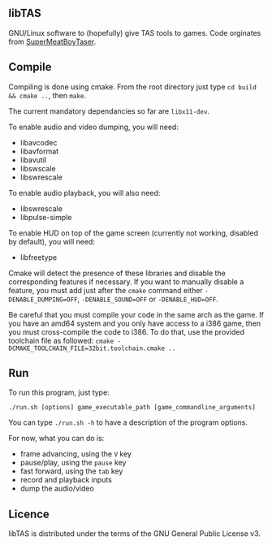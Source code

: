 ## libTAS

GNU/Linux software to (hopefully) give TAS tools to games. Code orginates from [SuperMeatBoyTaser](https://github.com/DeathlyDeep/SuperMeatBoyTaser).

## Compile

Compiling is done using cmake. From the root directory just type `cd build && cmake ..`, then `make`.

The current mandatory dependancies so far are `libx11-dev`.

To enable audio and video dumping, you will need:

- libavcodec
- libavformat
- libavutil
- libswscale
- libswrescale

To enable audio playback, you will also need:

- libswrescale
- libpulse-simple

To enable HUD on top of the game screen (currently not working, disabled by default), you will need:

- libfreetype

Cmake will detect the presence of these libraries and disable the corresponding features if necessary.
If you want to manually disable a feature, you must add just after the `cmake` command either `-DENABLE_DUMPING=OFF`, `-DENABLE_SOUND=OFF` or `-DENABLE_HUD=OFF`.

Be careful that you must compile your code in the same arch as the game. If you have an amd64 system and you only have access to a i386 game, then you must cross-compile the code to i386. To do that, use the provided toolchain file as followed: `cmake -DCMAKE_TOOLCHAIN_FILE=32bit.toolchain.cmake ..`

## Run

To run this program, just type:

    ./run.sh [options] game_executable_path [game_commandline_arguments]

You can type `./run.sh -h` to have a description of the program options.

For now, what you can do is:

- frame advancing, using the `V` key
- pause/play, using the `pause` key
- fast forward, using the `tab` key
- record and playback inputs
- dump the audio/video

## Licence

libTAS is distributed under the terms of the GNU General Public License v3.

